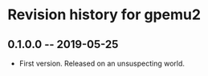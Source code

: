 # Revision history for gpemu2

## 0.1.0.0 -- 2019-05-25

* First version. Released on an unsuspecting world.

